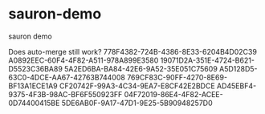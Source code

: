 # sauron-demo
sauron demo

Does auto-merge still work?
778F4382-724B-4386-8E33-6204B4D02C39
A0892EEC-60F4-4F82-A511-978A899E3580
19071D2A-351E-4724-B621-D5523C36BA89
5A2ED6BA-BA84-42E6-9A52-35E051C75609
A5D128D5-63C0-4DCE-AA67-42763B744008
769CF83C-90FF-4270-8E69-BF13A1ECE1A9
CF20742F-99A3-4C34-9EA7-E8CF42E2BDCE
AD45EBF4-9375-4F3B-98AC-BF6F550923FF
04F72019-86E4-4F82-ACEE-0D74400415BE
5DE6AB0F-9A17-47D1-9E25-5B90948257D0
